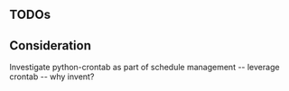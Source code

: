 TODOs
-----

Consideration
-------------

Investigate python-crontab as part of schedule management -- leverage crontab -- why invent?
